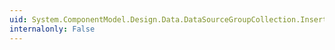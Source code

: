 ```yaml
---
uid: System.ComponentModel.Design.Data.DataSourceGroupCollection.Insert(System.Int32,System.ComponentModel.Design.Data.DataSourceGroup)
internalonly: False
---
```


